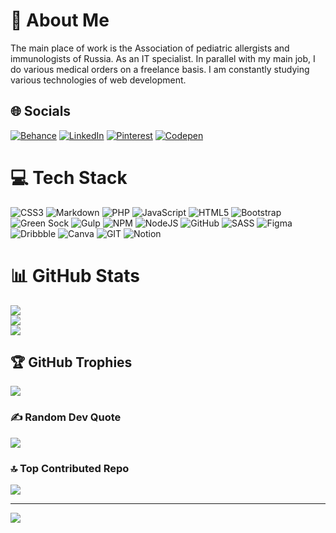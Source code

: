 # 💫 About Me

The main place of work is the Association of pediatric allergists and immunologists of Russia. As an IT specialist. In parallel with my main job, I do various medical orders on a freelance basis. I am constantly studying various technologies of web development.

## 🌐 Socials

[![Behance](https://img.shields.io/badge/Behance-1769ff?logo=behance&logoColor=white)](https://behance.net/syhanoff) [![LinkedIn](https://img.shields.io/badge/LinkedIn-%230077B5.svg?logo=linkedin&logoColor=white)](https://linkedin.com/in/syhanoff) [![Pinterest](https://img.shields.io/badge/Pinterest-%23E60023.svg?logo=Pinterest&logoColor=white)](https://pinterest.com/syhanoff/) [![Codepen](https://img.shields.io/badge/Codepen-000000?style=for-the-badge&logo=codepen&logoColor=white)](https://codepen.io/syhanoff)

# 💻 Tech Stack

![CSS3](https://img.shields.io/badge/css3-%231572B6.svg?style=for-the-badge&logo=css3&logoColor=white) ![Markdown](https://img.shields.io/badge/markdown-%23000000.svg?style=for-the-badge&logo=markdown&logoColor=white) ![PHP](https://img.shields.io/badge/php-%23777BB4.svg?style=for-the-badge&logo=php&logoColor=white) ![JavaScript](https://img.shields.io/badge/javascript-%23323330.svg?style=for-the-badge&logo=javascript&logoColor=%23F7DF1E) ![HTML5](https://img.shields.io/badge/html5-%23E34F26.svg?style=for-the-badge&logo=html5&logoColor=white) ![Bootstrap](https://img.shields.io/badge/bootstrap-%23563D7C.svg?style=for-the-badge&logo=bootstrap&logoColor=white) ![Green Sock](https://img.shields.io/badge/green%20sock-88CE02?style=for-the-badge&logo=greensock&logoColor=white) ![Gulp](https://img.shields.io/badge/GULP-%23CF4647.svg?style=for-the-badge&logo=gulp&logoColor=white) ![NPM](https://img.shields.io/badge/NPM-%23000000.svg?style=for-the-badge&logo=npm&logoColor=white) ![NodeJS](https://img.shields.io/badge/node.js-6DA55F?style=for-the-badge&logo=node.js&logoColor=white) ![GitHub](https://img.shields.io/badge/GitHub-%23121011.svg?style=for-the-badge&logo=github&logoColor=white) ![SASS](https://img.shields.io/badge/SASS-hotpink.svg?style=for-the-badge&logo=SASS&logoColor=white)  ![Figma](https://img.shields.io/badge/figma-%23F24E1E.svg?style=for-the-badge&logo=figma&logoColor=white) ![Dribbble](https://img.shields.io/badge/Dribbble-EA4C89?style=for-the-badge&logo=dribbble&logoColor=white) ![Canva](https://img.shields.io/badge/Canva-%2300C4CC.svg?style=for-the-badge&logo=Canva&logoColor=white) ![GIT](https://img.shields.io/badge/Git-fc6d26?style=for-the-badge&logo=git&logoColor=white) ![Notion](https://img.shields.io/badge/Notion-%23000000.svg?style=for-the-badge&logo=notion&logoColor=white)

# 📊 GitHub Stats

![](https://github-readme-stats.vercel.app/api?username=Syhanoff&theme=dark&hide_border=false&include_all_commits=false&count_private=false)<br/>
![](https://github-readme-streak-stats.herokuapp.com/?user=Syhanoff&theme=dark&hide_border=false)<br/>
![](https://github-readme-stats.vercel.app/api/top-langs/?username=Syhanoff&theme=dark&hide_border=false&include_all_commits=false&count_private=false&layout=compact)

## 🏆 GitHub Trophies

![](https://github-profile-trophy.vercel.app/?username=Syhanoff&theme=juicyfresh&no-frame=true&no-bg=false&margin-w=4)

### ✍️ Random Dev Quote

![](https://quotes-github-readme.vercel.app/api?type=horizontal&theme=dark)

### 🔝 Top Contributed Repo

![](https://github-contributor-stats.vercel.app/api?username=Syhanoff&limit=5&theme=dark&combine_all_yearly_contributions=true)

---
[![](https://visitcount.itsvg.in/api?id=Syhanoff&icon=5&color=0)](https://visitcount.itsvg.in)

<!-- Proudly created with GPRM ( https://gprm.itsvg.in ) -->

